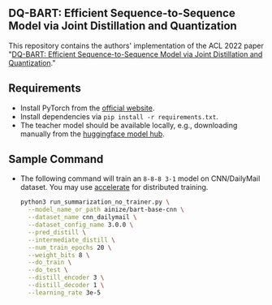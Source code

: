 ## DQ-BART:  Efficient Sequence-to-Sequence Model via Joint Distillation and Quantization
This repository contains the authors' implementation of the ACL 2022 paper "[DQ-BART: Efficient Sequence-to-Sequence Model via
Joint Distillation and Quantization](https://arxiv.org/pdf/2203.11239.pdf)."

## Requirements
- Install PyTorch from the [official website](https://pytorch.org/get-started/locally/).
- Install dependencies via `pip install -r requirements.txt`. 
- The teacher model should be available locally, e.g., downloading manually from the [huggingface model hub](https://huggingface.co/models).

## Sample Command
- The following command will train an `8-8-8 3-1` model on CNN/DailyMail dataset. You may use [accelerate](https://github.com/huggingface/accelerate) for distributed training. 
    ```bash
    python3 run_summarization_no_trainer.py \
      --model_name_or_path ainize/bart-base-cnn \
      --dataset_name cnn_dailymail \
      --dataset_config_name 3.0.0 \
      --pred_distill \
      --intermediate_distill \
      --num_train_epochs 20 \
      --weight_bits 8 \
      --do_train \
      --do_test \
      --distill_encoder 3 \
      --distill_decoder 1 \
      --learning_rate 3e-5 
    ```
